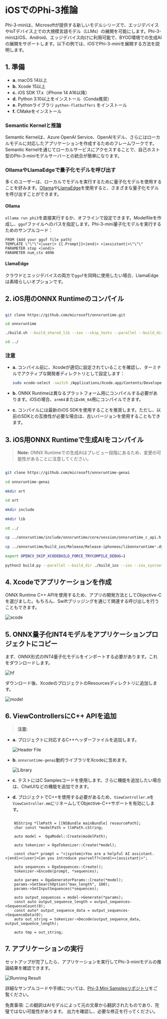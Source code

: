 # **iOSでのPhi-3推論**

Phi-3-miniは、Microsoftが提供する新しいモデルシリーズで、エッジデバイスやIoTデバイス上での大規模言語モデル（LLMs）の展開を可能にします。Phi-3-miniはiOS、Android、エッジデバイス向けに利用可能で、BYOD環境での生成AIの展開をサポートします。以下の例では、iOSでPhi-3-miniを展開する方法を説明します。

## **1. 準備**

- **a.** macOS 14以上
- **b.** Xcode 15以上
- **c.** iOS SDK 17.x（iPhone 14 A16以降）
- **d.** Python 3.10以上をインストール（Conda推奨）
- **e.** Pythonライブラリ `python-flatbuffers` をインストール
- **f.** CMakeをインストール

### Semantic Kernelと推論

Semantic Kernelは、Azure OpenAI Service、OpenAIモデル、さらにはローカルモデルに対応したアプリケーションを作成するためのフレームワークです。Semantic Kernelを通じてローカルサービスにアクセスすることで、自己ホスト型のPhi-3-miniモデルサーバーとの統合が簡単になります。

### OllamaやLlamaEdgeで量子化モデルを呼び出す

多くのユーザーは、ローカルでモデルを実行するために量子化モデルを使用することを好みます。[Ollama](https://ollama.com)や[LlamaEdge](https://llamaedge.com)を使用すると、さまざまな量子化モデルを呼び出すことができます。

#### **Ollama**

`ollama run phi3`を直接実行するか、オフラインで設定できます。Modelfileを作成し、`gguf`ファイルへのパスを指定します。Phi-3-mini量子化モデルを実行するためのサンプルコード：

```gguf
FROM {Add your gguf file path}
TEMPLATE \"\"\"<|user|> {{.Prompt}}<|end|> <|assistant|>\"\"\"
PARAMETER stop <|end|>
PARAMETER num_ctx 4096
```

#### **LlamaEdge**

クラウドとエッジデバイスの両方で`gguf`を同時に使用したい場合、LlamaEdgeは素晴らしいオプションです。

## **2. iOS用のONNX Runtimeのコンパイル**

```bash

git clone https://github.com/microsoft/onnxruntime.git

cd onnxruntime

./build.sh --build_shared_lib --ios --skip_tests --parallel --build_dir ./build_ios --ios --apple_sysroot iphoneos --osx_arch arm64 --apple_deploy_target 17.5 --cmake_generator Xcode --config Release

cd ../

```

### **注意**

- **a.** コンパイル前に、Xcodeが適切に設定されていることを確認し、ターミナルでアクティブな開発者ディレクトリとして設定します：

    ```bash
    sudo xcode-select -switch /Applications/Xcode.app/Contents/Developer
    ```

- **b.** ONNX Runtimeは異なるプラットフォーム用にコンパイルする必要があります。iOSの場合、`arm64`または`x86_64`用にコンパイルできます。

- **c.** コンパイルには最新のiOS SDKを使用することを推奨します。ただし、以前のSDKとの互換性が必要な場合は、古いバージョンを使用することもできます。

## **3. iOS用ONNX Runtimeで生成AIをコンパイル**

> **Note:** ONNX Runtimeでの生成AIはプレビュー段階にあるため、変更の可能性があることに注意してください。

```bash

git clone https://github.com/microsoft/onnxruntime-genai
 
cd onnxruntime-genai
 
mkdir ort
 
cd ort
 
mkdir include
 
mkdir lib
 
cd ../
 
cp ../onnxruntime/include/onnxruntime/core/session/onnxruntime_c_api.h ort/include
 
cp ../onnxruntime/build_ios/Release/Release-iphoneos/libonnxruntime*.dylib* ort/lib
 
export OPENCV_SKIP_XCODEBUILD_FORCE_TRYCOMPILE_DEBUG=1
 
python3 build.py --parallel --build_dir ./build_ios --ios --ios_sysroot iphoneos --ios_arch arm64 --ios_deployment_target 17.5 --cmake_generator Xcode --cmake_extra_defines CMAKE_XCODE_ATTRIBUTE_CODE_SIGNING_ALLOWED=NO

```

## **4. Xcodeでアプリケーションを作成**

ONNX Runtime C++ APIを使用するため、アプリの開発方法としてObjective-Cを選びました。もちろん、Swiftブリッジングを通じて関連する呼び出しを行うこともできます。

![xcode](../../../../translated_images/xcode.2817f1d089dc7d09ba6a41361db7052567d63f714062e2e4325b0e0895ccb4c4.ja.png)

## **5. ONNX量子化INT4モデルをアプリケーションプロジェクトにコピー**

まず、ONNX形式のINT4量子化モデルをインポートする必要があります。これをダウンロードします。

![hf](../../../../translated_images/hf.dd843c3e95f3b462a3d5f06dbbb17c1f1a33b87688c1cda4d990084ef71a4eed.ja.png)

ダウンロード後、XcodeのプロジェクトのResourcesディレクトリに追加します。

![model](../../../../translated_images/model.2b8e95a590e70374b2294b16f8ae18c9110239a550e64dc034d6bc16d37e0106.ja.png)

## **6. ViewControllersにC++ APIを追加**

> **注意:**

- **a.** プロジェクトに対応するC++ヘッダーファイルを追加します。

  ![Header File](../../../../translated_images/head.7eeb79e1de8f375590e7a5c54fcc8278d265fee3135ebce9c8e241e08d823f7c.ja.png)

- **b.** `onnxruntime-genai`動的ライブラリをXcodeに含めます。

  ![Library](../../../../translated_images/lib.9388329df08543518d094d14c8ca0c8e6f0ce264ee68630a8c5c3d783355b6d1.ja.png)

- **c.** テストにはC Samplesコードを使用します。さらに機能を追加したい場合は、ChatUIなどの機能を追加できます。

- **d.** プロジェクトでC++を使用する必要があるため、`ViewController.m`を`ViewController.mm`にリネームしてObjective-C++サポートを有効にします。

```objc

    NSString *llmPath = [[NSBundle mainBundle] resourcePath];
    char const *modelPath = llmPath.cString;

    auto model =  OgaModel::Create(modelPath);

    auto tokenizer = OgaTokenizer::Create(*model);

    const char* prompt = "<|system|>You are a helpful AI assistant.<|end|><|user|>Can you introduce yourself?<|end|><|assistant|>";

    auto sequences = OgaSequences::Create();
    tokenizer->Encode(prompt, *sequences);

    auto params = OgaGeneratorParams::Create(*model);
    params->SetSearchOption("max_length", 100);
    params->SetInputSequences(*sequences);

    auto output_sequences = model->Generate(*params);
    const auto output_sequence_length = output_sequences->SequenceCount(0);
    const auto* output_sequence_data = output_sequences->SequenceData(0);
    auto out_string = tokenizer->Decode(output_sequence_data, output_sequence_length);
    
    auto tmp = out_string;

```

## **7. アプリケーションの実行**

セットアップが完了したら、アプリケーションを実行してPhi-3-miniモデルの推論結果を確認できます。

![Running Result](../../../../translated_images/result.a2debbd16a6697a8cbd23dadff703358ea87eee7d68f0643b83707a578ca73e8.ja.jpg)

詳細なサンプルコードや手順については、[Phi-3 Mini Samplesリポジトリ](https://github.com/Azure-Samples/Phi-3MiniSamples/tree/main/ios)をご覧ください。

免責事項: この翻訳はAIモデルによって元の文章から翻訳されたものであり、完璧ではない可能性があります。 出力を確認し、必要な修正を行ってください。